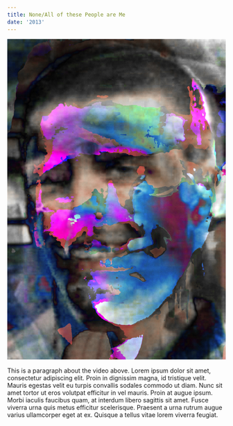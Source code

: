 ```yaml
---
title: None/All of these People are Me
date: '2013'
---
```


![](me.jpg)

This is a paragraph about the video above. Lorem ipsum dolor sit amet, consectetur adipiscing elit. Proin in dignissim magna, id tristique velit. Mauris egestas velit eu turpis convallis sodales commodo ut diam. Nunc sit amet tortor ut eros volutpat efficitur in vel mauris. Proin at augue ipsum. Morbi iaculis faucibus quam, at interdum libero sagittis sit amet. Fusce viverra urna quis metus efficitur scelerisque. Praesent a urna rutrum augue varius ullamcorper eget at ex. Quisque a tellus vitae lorem viverra feugiat.

